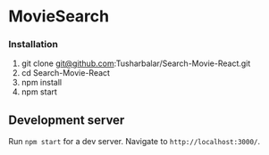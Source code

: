 # MovieSearch


### Installation

1) git clone git@github.com:Tusharbalar/Search-Movie-React.git
2) cd Search-Movie-React
3) npm install
4) npm start

## Development server

Run `npm start` for a dev server. Navigate to `http://localhost:3000/`.
